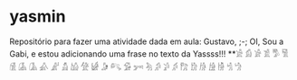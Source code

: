 # yasmin 
Repositório para fazer uma atividade dada em aula:
Gustavo, ;-;
OI, Sou a Gabi, e estou adicionando uma frase no texto da Yassss!!!
**𓀀
𓀁
𓀂
𓀃
𓀄
𓀅
𓀆
𓀇
𓀈
𓀉
𓀊
𓀋
𓀌
𓀍
𓀎
𓀏
𓀐
𓀑
𓀒
𓀓
𓀔
𓀕
𓀖
𓀗
𓀘
𓀙
𓀚
𓀛
𓀜
𓀝
